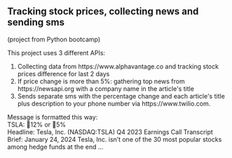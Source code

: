 <h2>Tracking stock prices, collecting news and sending sms</h2>
(project from Python bootcamp)
<br>

This project uses 3 different APIs:
<ol>
  <li>
    Collecting data from https://www.alphavantage.co and tracking stock prices difference for last 2 days
  </li>
    <li>
    If price change is more than 5%:
    gathering top news from https://newsapi.org with a company name in the article's title
  </li>
  <li>
    Sends separate sms with the percentage change and each article's title plus description to your phone number via https://www.twilio.com.
  </li>
</ol>

Message is formatted this way:
<br>
TSLA: 🔺12% or 🔻5%
<br>
Headline: Tesla, Inc. (NASDAQ:TSLA) Q4 2023 Earnings Call Transcript
<br>
Brief: January 24, 2024 Tesla, Inc. isn’t one of the 30 most popular stocks among hedge funds at the end ...
